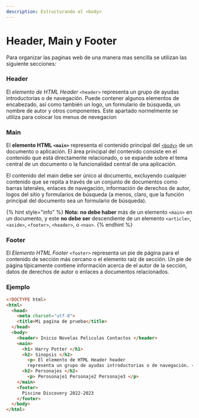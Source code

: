 ```yaml
---
description: Estructurando el <body>
---
```


# Header, Main y Footer

Para organizar las paginas web de una manera mas sencilla se utilizan las siguiente secciones:

### Header

El _elemento de HTML Header_ `<header>` representa un grupo de ayudas introductorias o de navegación. Puede contener algunos elementos de encabezado, así como también un logo, un formulario de búsqueda, un nombre de autor y otros componentes. Este apartado normelmente se utiliza para colocar los menus de nevegacion

### Main

El **elemento HTML `<main>`** representa el contenido principal del [`<body>`](https://developer.mozilla.org/es/docs/Web/HTML/Element/body) de un documento o aplicación. El área principal del contenido consiste en el contenido que está directamente relacionado, o se expande sobre el tema central de un documento o la funcionalidad central de una aplicación.&#x20;

El contenido del main debe ser único al documento, excluyendo cualquier contenido que se repita a través de un conjunto de documentos como barras laterales, enlaces de navegación, información de derechos de autor, logos del sitio y formularios de búsqueda (a menos, claro, que la función principal del documento sea un formulario de búsqueda).

{% hint style="info" %}
**Nota:** **no debe haber** más de un elemento `<main>` en un documento, y este **no debe ser** descendiente de un elemento `<article>`, `<aside>`, `<footer>`, `<header>`, o `<nav>`.
{% endhint %}

### Footer

El _Elemento_ _HTML Footer_ `<footer>` representa un pie de página para el contenido de sección más cercano o el elemento raíz de sección. Un pie de página típicamente contiene información acerca de el autor de la sección, datos de derechos de autor o enlaces a documentos relacionados.

### Ejemplo

```html
<!DOCTYPE html>
<html>
  <head>
    <meta charset="utf-8">
    <title>Mi pagina de prueba</title>
  </head>
  <body>
    <header> Inicio Novelas Peliculas Contactos </header>
    <main>
      <h1> Harry Potter </h1>
      <h2> Sinopsis </h2>
        <p> El elemento de HTML Header header 
        representa un grupo de ayudas introductorias o de navegación. </p>
      <h2> Personajes </h2>
        <p> Perosonaje1 Personaje2 Personaje3 </p>
    </main>
    <footer>
      Piscine Discovery 2022-2023
    </footer>
  </body>
</html>
```
